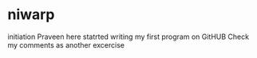 # niwarp
initiation
Praveen here statrted writing my first program on GitHUB
Check my comments as another excercise
